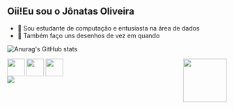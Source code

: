## Oii!Eu sou o Jônatas Oliveira 

- 🌱 Sou estudante de computação e entusiasta na área de dados
- 🌱 Também faço uns desenhos de vez em quando

![Anurag's GitHub stats](https://github-readme-stats.vercel.app/api?username=Jonatas-G-Oliveira&show_icons=true&theme=dracula)

<div style = "display: inline_block><br>
  <img align = "center" heigh ="30" width = "40" src="https://cdn.jsdelivr.net/gh/devicons/devicon@latest/icons/microsoftsqlserver/microsoftsqlserver-plain-wordmark.svg" />
  <img align = "center" heigh ="30" width = "40"  src="https://cdn.jsdelivr.net/gh/devicons/devicon@latest/icons/python/python-plain.svg" />
  <img align = "center" heigh ="30" width = "40" src="https://cdn.jsdelivr.net/gh/devicons/devicon@latest/icons/java/java-plain.svg" />
  <img align = "center" heigh ="30" width = "40" src="https://cdn.jsdelivr.net/gh/devicons/devicon@latest/icons/c/c-plain.svg" />
  
  <img align = "right" src="https://github.com/Jonatas-G-Oliveira/Jonatas-G-Oliveira/assets/130922069/2deb736d-2a7f-4f5f-a8bd-89d8b8eecefb" width =" 100px"/>
</div>

<div>
	<a href = "https://www.artstation.com/jonatasoliveira3" targert="blank"> <img src ="https://img.shields.io/badge/-Behance-blue?style=for-the-badge&logo=behance&logoColor=white" target="_blank"></a>
</div>

